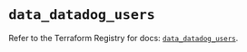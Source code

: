 # `data_datadog_users`

Refer to the Terraform Registry for docs: [`data_datadog_users`](https://registry.terraform.io/providers/datadog/datadog/3.38.0/docs/data-sources/users).
